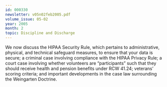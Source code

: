 ```yaml
---
id: 000330
newsletter: v05n02feb2005.pdf
volume_issue: 05-02
year: 2005
month: 2
topic: Discipline and Discharge
---
```


We now discuss the HIPAA Security Rule, which pertains to administrative, physical, and technical safeguard measures, to ensure that your data is secure; a criminal case involving compliance with the HIPAA Privacy Rule; a court case involving whether volunteers are “participants” such that they should receive health and pension benefits under RCW 41.24;  veterans’ scoring criteria; and important developments in the case law surrounding the Weingarten Doctrine.